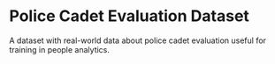 # Police Cadet Evaluation Dataset
 A dataset with real-world data about police cadet evaluation useful for training in people analytics.
